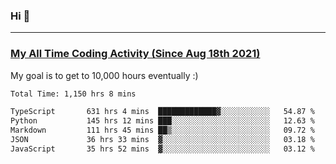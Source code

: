 ### Hi 🙂

---

### <a href="https://wakatime.com/@Eroxl">My All Time Coding Activity (Since Aug 18th 2021)</a>
My goal is to get to 10,000 hours eventually :)
<!--START_SECTION:waka-->

```txt
Total Time: 1,150 hrs 8 mins

TypeScript       631 hrs 4 mins  █████████████▓░░░░░░░░░░░   54.87 %
Python           145 hrs 12 mins ███░░░░░░░░░░░░░░░░░░░░░░   12.63 %
Markdown         111 hrs 45 mins ██▒░░░░░░░░░░░░░░░░░░░░░░   09.72 %
JSON             36 hrs 33 mins  ▓░░░░░░░░░░░░░░░░░░░░░░░░   03.18 %
JavaScript       35 hrs 52 mins  ▓░░░░░░░░░░░░░░░░░░░░░░░░   03.12 %
```

<!--END_SECTION:waka-->
